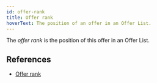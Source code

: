 ```yaml
---
id: offer-rank
title: Offer rank
hoverText: The position of an offer in an Offer List.
---
```


The _offer rank_ is the position of this offer in an Offer List.

## References
* [Offer rank](../contracts/technical-references/taking-and-making-offers/offer-list.md#offer-rank)